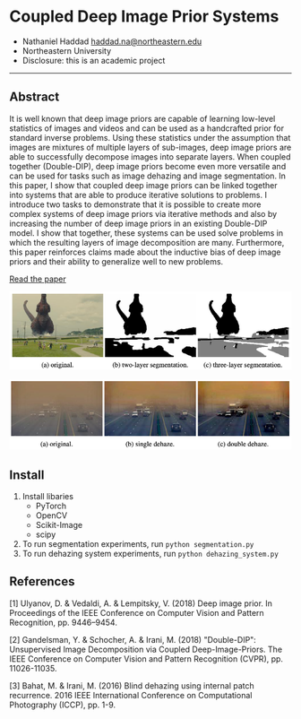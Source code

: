 # Coupled Deep Image Prior Systems

- Nathaniel Haddad haddad.na@northeastern.edu
- Northeastern University
- Disclosure: this is an academic project
---

## Abstract

It is well known that deep image priors are capable of learning low-level statistics of images and videos and can be 
used as a handcrafted prior for standard inverse problems. Using these statistics under the assumption that images are 
mixtures of multiple layers of sub-images, deep image priors are able to successfully decompose images into separate 
layers. When coupled together (Double-DIP), deep image priors become even more versatile and can be used for tasks such 
as image dehazing and image segmentation. In this paper, I show that coupled deep image priors can be linked together 
into systems that are able to produce iterative solutions to problems. I introduce two tasks to demonstrate that it is 
possible to create more complex systems of deep image priors via iterative methods and also by increasing the number of 
deep image priors in an existing Double-DIP model. I show that together, these systems can be used solve problems in 
which the resulting layers of image decomposition are many. Furthermore, this paper reinforces claims made about the 
inductive bias of deep image priors and their ability to generalize well to new problems.

[Read the paper](coupled-deep-image-prior-systems.pdf)

![sketch](media/godzilla.png)

![sketch](media/qatar.png)

## Install

1. Install libaries
    - PyTorch
    - OpenCV
    - Scikit-Image
    - scipy
2. To run segmentation experiments, run `python segmentation.py`
4. To run dehazing system experiments, run `python dehazing_system.py`

## References

[1] Ulyanov, D. & Vedaldi, A. & Lempitsky, V. (2018) Deep image prior. In Proceedings of the IEEE Conference on Computer Vision and Pattern Recognition, pp. 9446–9454.

[2] Gandelsman, Y. & Schocher, A. & Irani, M. (2018) "Double-DIP": Unsupervised Image Decomposition via Coupled Deep-Image-Priors. The IEEE Conference on Computer Vision and Pattern Recognition (CVPR), pp. 11026-11035.

[3] Bahat, M. & Irani, M. (2016) Blind dehazing using internal patch recurrence. 2016 IEEE International Conference on Computational Photography (ICCP), pp. 1-9.
